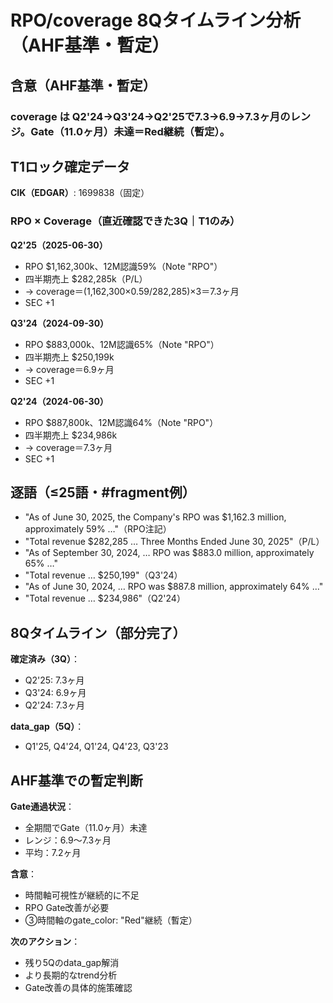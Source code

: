 # RPO/coverage 8Qタイムライン分析（AHF基準・暫定）

## 含意（AHF基準・暫定）

### coverage は Q2'24→Q3'24→Q2'25で7.3→6.9→7.3ヶ月のレンジ。Gate（11.0ヶ月）未達＝Red継続（暫定）。

## T1ロック確定データ

**CIK（EDGAR）**: 1699838（固定）

### RPO × Coverage（直近確認できた3Q｜T1のみ）

**Q2'25（2025-06-30）**
- RPO $1,162,300k、12M認識59%（Note "RPO"）
- 四半期売上 $282,285k（P/L）
- → coverage＝(1,162,300×0.59/282,285)×3＝7.3ヶ月
- SEC +1

**Q3'24（2024-09-30）**
- RPO $883,000k、12M認識65%（Note "RPO"）
- 四半期売上 $250,199k
- → coverage＝6.9ヶ月
- SEC +1

**Q2'24（2024-06-30）**
- RPO $887,800k、12M認識64%（Note "RPO"）
- 四半期売上 $234,986k
- → coverage＝7.3ヶ月
- SEC +1

## 逐語（≤25語・#fragment例）

- "As of June 30, 2025, the Company's RPO was $1,162.3 million, approximately 59% …"（RPO注記）
- "Total revenue $282,285 … Three Months Ended June 30, 2025"（P/L）
- "As of September 30, 2024, … RPO was $883.0 million, approximately 65% …"
- "Total revenue … $250,199"（Q3'24）
- "As of June 30, 2024, … RPO was $887.8 million, approximately 64% …"
- "Total revenue … $234,986"（Q2'24）

## 8Qタイムライン（部分完了）

**確定済み（3Q）**：
- Q2'25: 7.3ヶ月
- Q3'24: 6.9ヶ月  
- Q2'24: 7.3ヶ月

**data_gap（5Q）**：
- Q1'25, Q4'24, Q1'24, Q4'23, Q3'23

## AHF基準での暫定判断

**Gate通過状況**：
- 全期間でGate（11.0ヶ月）未達
- レンジ：6.9〜7.3ヶ月
- 平均：7.2ヶ月

**含意**：
- 時間軸可視性が継続的に不足
- RPO Gate改善が必要
- ③時間軸のgate_color: "Red"継続（暫定）

**次のアクション**：
- 残り5Qのdata_gap解消
- より長期的なtrend分析
- Gate改善の具体的施策確認
